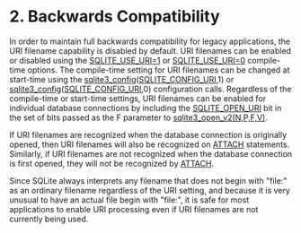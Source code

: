 # 2\. Backwards Compatibility



In order to maintain full backwards compatibility for legacy applications,
the URI filename capability is disabled by default.
URI filenames can be enabled or disabled using the [SQLITE\_USE\_URI\=1](compile.html#use_uri)
or [SQLITE\_USE\_URI\=0](compile.html#use_uri) compile\-time options.
The compile\-time setting for URI filenames can be changed
at start\-time using the [sqlite3\_config](c3ref/config.html)([SQLITE\_CONFIG\_URI](c3ref/c_config_covering_index_scan.html#sqliteconfiguri),1\)
or [sqlite3\_config](c3ref/config.html)([SQLITE\_CONFIG\_URI](c3ref/c_config_covering_index_scan.html#sqliteconfiguri),0\) configuration calls.
Regardless of the compile\-time or start\-time settings, URI filenames
can be enabled for individual database connections by including the
[SQLITE\_OPEN\_URI](c3ref/c_open_autoproxy.html) bit in the set of bits passed as the F parameter
to [sqlite3\_open\_v2(N,P,F,V)](c3ref/open.html).




If URI filenames are recognized when the database connection is originally
opened, then URI filenames will also be recognized on [ATTACH](lang_attach.html) statements.
Similarly, if URI filenames are not recognized when the database connection
is first opened, they will not be recognized by [ATTACH](lang_attach.html).




Since SQLite always interprets any filename that does not begin
with "file:"
as an ordinary filename regardless of the URI setting, and because it is
very unusual to have an actual file begin with "file:",
it is safe for most applications to enable URI processing even if URI
filenames are not currently being used.



